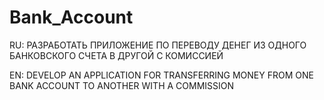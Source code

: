 # Bank_Account

RU:
РАЗРАБОТАТЬ ПРИЛОЖЕНИЕ ПО ПЕРЕВОДУ ДЕНЕГ ИЗ ОДНОГО БАНКОВСКОГО СЧЕТА В ДРУГОЙ С КОМИССИЕЙ

EN:
DEVELOP AN APPLICATION FOR TRANSFERRING MONEY FROM ONE BANK ACCOUNT TO ANOTHER WITH A COMMISSION
